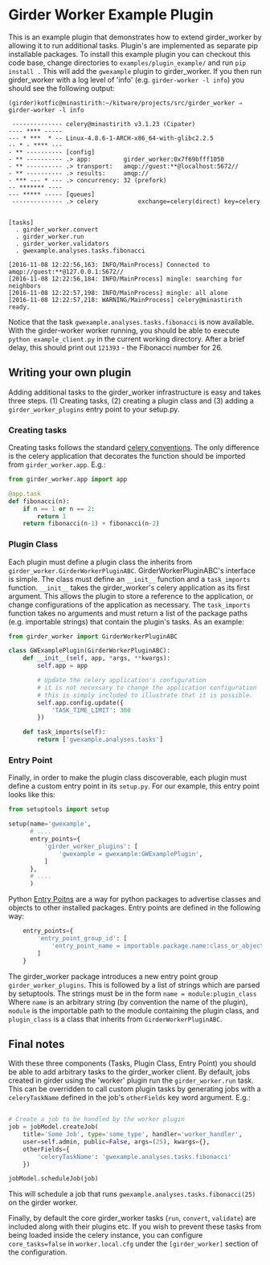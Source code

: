 # Girder Worker Example Plugin

This is an example plugin that demonstrates how to extend girder\_worker by allowing it to run additional tasks. Plugin's are implemented as separate pip installable packages.  To install this example plugin you can checkout this code base,  change directories to ```examples/plugin_example/``` and run ```pip install .```  This will add the ```gwexample``` plugin to girder\_worker.  If you then run girder\_worker with a log level of 'info' (e.g.  ```girder-worker -l info```)  you should see the following output:

```
(girder)kotfic@minastirith:~/kitware/projects/src/girder_worker ⇒ girder-worker -l info
 
 -------------- celery@minastirith v3.1.23 (Cipater)
---- **** ----- 
--- * ***  * -- Linux-4.8.6-1-ARCH-x86_64-with-glibc2.2.5
-- * - **** --- 
- ** ---------- [config]
- ** ---------- .> app:         girder_worker:0x7f69bfff1050
- ** ---------- .> transport:   amqp://guest:**@localhost:5672//
- ** ---------- .> results:     amqp://
- *** --- * --- .> concurrency: 32 (prefork)
-- ******* ---- 
--- ***** ----- [queues]
 -------------- .> celery           exchange=celery(direct) key=celery
                

[tasks]
  . girder_worker.convert
  . girder_worker.run
  . girder_worker.validators
  . gwexample.analyses.tasks.fibonacci

[2016-11-08 12:22:56,163: INFO/MainProcess] Connected to amqp://guest:**@127.0.0.1:5672//
[2016-11-08 12:22:56,184: INFO/MainProcess] mingle: searching for neighbors
[2016-11-08 12:22:57,198: INFO/MainProcess] mingle: all alone
[2016-11-08 12:22:57,218: WARNING/MainProcess] celery@minastirith ready.
```


Notice that the task ```gwexample.analyses.tasks.fibonacci``` is now available. With the girder-worker worker running,  you should be able to execute ```python example_client.py``` in the current working directory.  After a brief delay, this should print out ```121393``` - the Fibonacci number for 26. 

## Writing your own plugin

Adding additional tasks to the girder\_worker infrastructure is easy and takes three steps. (1) Creating tasks,  (2) creating a plugin class and (3) adding a ```girder_worker_plugins``` entry point to your setup.py.

### Creating tasks

Creating tasks follows the standard [celery conventions](http://docs.celeryproject.org/en/latest/userguide/tasks.html). The only difference is the celery application that decorates the function should be imported from ```girder_worker.app```. E.g.:

```python
from girder_worker.app import app

@app.task
def fibonacci(n):
    if n == 1 or n == 2:
        return 1
    return fibonacci(n-1) + fibonacci(n-2)

```
### Plugin Class

Each plugin must define a plugin class the inherits from ```girder_worker.GirderWorkerPluginABC```. GirderWorkerPluginABC's interface is simple.  The class must define an ```__init__``` function and a ```task_imports``` function.  ```__init__``` takes the girder\_worker's celery application as its first argument.  This allows the plugin to store a reference to the application,  or change configurations of the application as necessary. The ```task_imports``` function takes no arguments and must return a list of the package paths (e.g. importable strings) that contain the plugin's tasks. As an example:

```python
from girder_worker import GirderWorkerPluginABC

class GWExamplePlugin(GirderWorkerPluginABC):
    def __init__(self, app, *args, **kwargs):
        self.app = app

        # Update the celery application's configuration
		# it is not necessary to change the application configuration
		# this is simply included to illustrate that it is possible. 
        self.app.config.update({
            'TASK_TIME_LIMIT': 300
        })

    def task_imports(self):
        return ['gwexample.analyses.tasks']

```

### Entry Point

Finally,  in order to make the plugin class discoverable,  each plugin must define a custom entry point in its ```setup.py```. For our example,  this entry point looks like this:

```python
from setuptools import setup

setup(name='gwexample',
	  # ....
      entry_points={
          'girder_worker_plugins': [
              'gwexample = gwexample:GWExamplePlugin',
          ]
      },
      # ....
	  )
```

Python [Entry Poitns](https://setuptools.readthedocs.io/en/latest/pkg_resources.html#entry-points) are a way for python packages to advertise classes and objects to other installed packages.  Entry points are defined in the following way:

```python
	entry_points={
		'entry_point_group_id': [
			'entry_point_name = importable.package.name:class_or_object',
		]
	}
```

The girder_worker package introduces a new entry point group ```girder_worker_plugins```. This is followed by a list of strings which are parsed by setuptools.  The strings must be in the form  ```name = module:plugin_class```  Where ```name``` is an arbitrary string (by convention the name of the plugin),  ```module``` is the importable path to the module containing the plugin class,  and ```plugin_class``` is a class that inherits from ```GirderWorkerPluginABC```.


## Final notes
With these three components (Tasks, Plugin Class, Entry Point) you should be able to add arbitrary tasks to the girder_worker client.  By default,  jobs created in girder using the 'worker' plugin run the ```girder_worker.run``` task. This can be overridden to call custom plugin tasks by generating jobs with a ```celeryTaskName``` defined in the job's ```otherFields``` key word argument.  E.g.:

```python

# Create a job to be handled by the worker plugin
job = jobModel.createJob(
    title='Some Job', type='some_type', handler='worker_handler',
    user=self.admin, public=False, args=(25), kwargs={},
    otherFields={
        'celeryTaskName': 'gwexample.analyses.tasks.fibonacci'
    })

jobModel.scheduleJob(job)
```

This will schedule a job that runs ```gwexample.analyses.tasks.fibonacci(25)``` on the girder worker. 

Finally,  by default the core girder\_worker tasks (```run```, ```convert```, ```validate```) are included along with their plugins etc. If you wish to prevent these tasks from being loaded inside the celery instance, you can configure ```core_tasks=false``` in ```worker.local.cfg``` under the  ```[girder_worker]``` section of the configuration.



